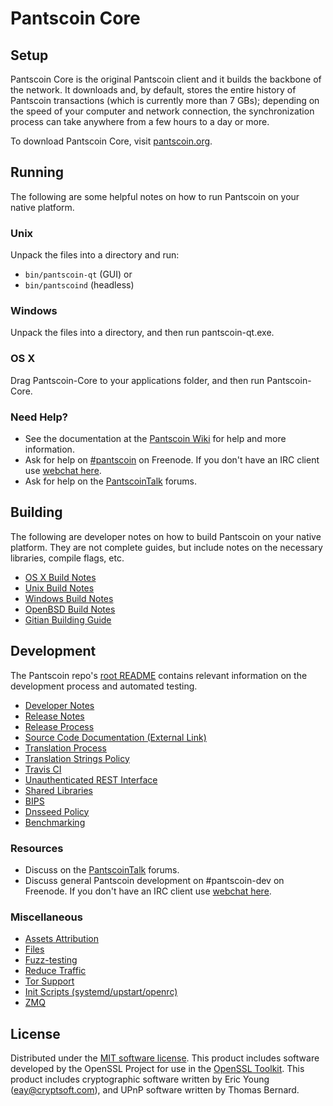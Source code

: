 Pantscoin Core
=============

Setup
---------------------
Pantscoin Core is the original Pantscoin client and it builds the backbone of the network. It downloads and, by default, stores the entire history of Pantscoin transactions (which is currently more than 7 GBs); depending on the speed of your computer and network connection, the synchronization process can take anywhere from a few hours to a day or more.

To download Pantscoin Core, visit [pantscoin.org](https://pantscoin.org).

Running
---------------------
The following are some helpful notes on how to run Pantscoin on your native platform.

### Unix

Unpack the files into a directory and run:

- `bin/pantscoin-qt` (GUI) or
- `bin/pantscoind` (headless)

### Windows

Unpack the files into a directory, and then run pantscoin-qt.exe.

### OS X

Drag Pantscoin-Core to your applications folder, and then run Pantscoin-Core.

### Need Help?

* See the documentation at the [Pantscoin Wiki](https://pantscoin.info/)
for help and more information.
* Ask for help on [#pantscoin](http://webchat.freenode.net?channels=pantscoin) on Freenode. If you don't have an IRC client use [webchat here](http://webchat.freenode.net?channels=pantscoin).
* Ask for help on the [PantscoinTalk](https://pantscointalk.io/) forums.

Building
---------------------
The following are developer notes on how to build Pantscoin on your native platform. They are not complete guides, but include notes on the necessary libraries, compile flags, etc.

- [OS X Build Notes](build-osx.md)
- [Unix Build Notes](build-unix.md)
- [Windows Build Notes](build-windows.md)
- [OpenBSD Build Notes](build-openbsd.md)
- [Gitian Building Guide](gitian-building.md)

Development
---------------------
The Pantscoin repo's [root README](/README.md) contains relevant information on the development process and automated testing.

- [Developer Notes](developer-notes.md)
- [Release Notes](release-notes.md)
- [Release Process](release-process.md)
- [Source Code Documentation (External Link)](https://dev.visucore.com/pantscoin/doxygen/)
- [Translation Process](translation_process.md)
- [Translation Strings Policy](translation_strings_policy.md)
- [Travis CI](travis-ci.md)
- [Unauthenticated REST Interface](REST-interface.md)
- [Shared Libraries](shared-libraries.md)
- [BIPS](bips.md)
- [Dnsseed Policy](dnsseed-policy.md)
- [Benchmarking](benchmarking.md)

### Resources
* Discuss on the [PantscoinTalk](https://pantscointalk.io/) forums.
* Discuss general Pantscoin development on #pantscoin-dev on Freenode. If you don't have an IRC client use [webchat here](http://webchat.freenode.net/?channels=pantscoin-dev).

### Miscellaneous
- [Assets Attribution](assets-attribution.md)
- [Files](files.md)
- [Fuzz-testing](fuzzing.md)
- [Reduce Traffic](reduce-traffic.md)
- [Tor Support](tor.md)
- [Init Scripts (systemd/upstart/openrc)](init.md)
- [ZMQ](zmq.md)

License
---------------------
Distributed under the [MIT software license](/COPYING).
This product includes software developed by the OpenSSL Project for use in the [OpenSSL Toolkit](https://www.openssl.org/). This product includes
cryptographic software written by Eric Young ([eay@cryptsoft.com](mailto:eay@cryptsoft.com)), and UPnP software written by Thomas Bernard.
